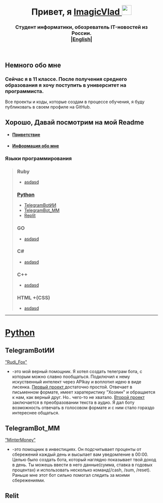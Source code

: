 <a id="banner"></a>
  <h1 align="center">Привет, я 
    <a href="https://github.com/ImagicVlad" target="_blank">ImagicVlad
    </a> 
    <img src="https://github.com/blackcater/blackcater/raw/main/images/Hi.gif"    height="32"/>  
  </h1>
  <h3 align="center">Студент информатики, обозреватель IT-новостей из России. <br>
  |<a href="https://github.com/ImagicVlad/ImagicVlad/blob/main/readme.md">English</a>|
  </h3>
  <br>
  
 ## Немного обо мне
###  Сейчас я в 11 классе. После получения среднего образования я хочу поступить в университет на программиста. 
Все проекты и коды, которые создам в процессе обучения, я буду публиковать в своем профиле на GitHub.<br>

## Хорошо, Давай посмотрим на мой Readme
- #### [Приветствие](#banner)
- #### [Информация обо мне](#banner)
  
### Языки программирования
> ### Ruby 
> - [asdasd](#banner)
> <a id='Pyth'><a/>
> ### [Python](#Pyt) 
> - [TelegramBotИИ](#TbotИИ)
> - [TelegramBot_MM](#TbotMM)
> - [Replit](#Repl)
> ### GO 
> - [asdasd](#banner)
>   
> ### C#
> - [asdasd](#banner)
>   
> ### C++ 
> - [asdasd](#banner)
>
> ### HTML +(CSS)
> - [asdasd](#banner)
>
---
<a id='Pyt'></a>
<h1 aligh="center">
  
  [Python](#Pyth)
  </a>
</h1>

## TelegramBotИИ
<a id="TbotИИ"></a>
["Rudi_Fox"](#TbotИИ)
- -это мой верный помощник. Я хотел создать телеграм бота, с которым можно славно пообщаться. Подключил к нему искуственный интелект через APIkay и воплотил идею в виде лисенка. <a href="https://github.com/ImagicVlad/ImagicVlad/blob/main/TelegramBot%D0%98%D0%98_txt" target="_blank">Первый проект </a> достаточно простой. Отвечает в письменном формате, имеет харатеристику "Хозяин" и обращается к нам, как верный друг. Но.. чего-то не хватало. <a href="https://github.com/ImagicVlad/ImagicVlad/blob/main/TelegramBot%D0%98%D0%98_gs" target="_blank"> Второй проект </a> заключается в преобразовании текста в аудио. Я дал боту возможность отвечать в голосовом формате и с ним стало гораздо интереснее общаться.

## TelegramBot_MM
<a id="TbotMM"></a>
<a href="https://github.com/ImagicVlad/ImagicVlad/blob/main/TelegramBot_MM" target="_blank">"MinterMoney" </a>
- -это помощник в инвестициях. Он подсчитывает проценты от сбережений каждый день и высылает вам уведомление в 00:00. Целью было создать бота, который наглядно показывает твой доход в день. Ты можешь ввести в него данные(сумма, ставка в годовых процентах) и использовать несколько команд(/cash, /sum, /reset). Раньше мне этот бот сильно помогал следить за моими сбережениями. 

## Relit
